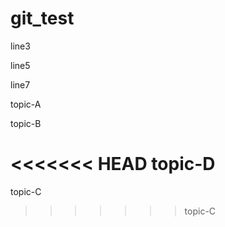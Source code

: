 # git_test

line3

line5

line7

topic-A

topic-B

<<<<<<< HEAD
topic-D
=======
topic-C

>>>>>>> topic-C
